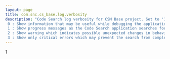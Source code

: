```yaml
---
layout: page
title: com.snc.cs_base.log.verbosity
description: "Code Search log verbosity for CSM Base project. Set to '1' representing info by default. Options are: 0 : Show information that may be useful while debugging the application, like the values of queries run. Also includes info, warn, and error messages. 1 : Show progress messages as the Code Search application searches for results. Also shows warnings and error messages. 2 : Show warning which indicates possible unexpected changes in behavior while searching, in addition to any errors. 3 : Show only critical errors which may prevent the search from completing will be shown."
---
```

1